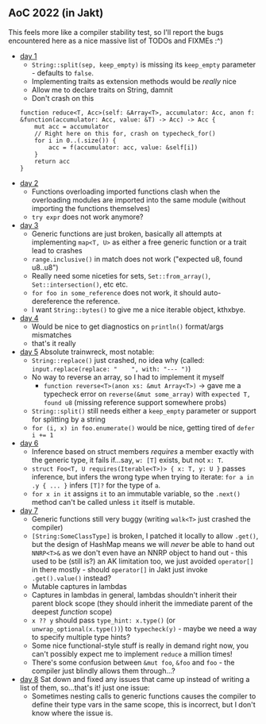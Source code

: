  ## AoC 2022 (in Jakt)

 This feels more like a compiler stability test, so I'll report the bugs encountered here as a nice massive list of TODOs and FIXMEs :^)

 - [day 1](day1)
     - `String::split(sep, keep_empty)` is missing its `keep_empty` parameter - defaults to `false`.
     - Implementing traits as extension methods would be _really_ nice
     - Allow me to declare traits on String, damnit
     - Don't crash on this
     ```jakt
     function reduce<T, Acc>(self: &Array<T>, accumulator: Acc, anon f: &function(accumulator: Acc, value: &T) -> Acc) -> Acc {
         mut acc = accumulator
         // Right here on this for, crash on typecheck_for()
         for i in 0..(.size()) {
             acc = f(accumulator: acc, value: &self[i])
         }
         return acc
     }
     ```
- [day 2](day2)
    - Functions overloading imported functions clash when the overloading modules are imported into the same module (without importing the functions themselves)
    - `try expr` does not work anymore?
- [day 3](day3)
    - Generic functions are just broken, basically all attempts at implementing `map<T, U>` as either a free generic function or a trait lead to crashes
    - `range.inclusive()` in match does not work ("expected u8, found u8..u8")
    - Really need some niceties for sets, `Set::from_array()`, `Set::intersection()`, etc etc.
    - `for foo in some_reference` does not work, it should auto-dereference the reference.
    - I want `String::bytes()` to give me a nice iterable object, kthxbye.
- [day 4](day4)
    - Would be nice to get diagnostics on `println()` format/args mismatches
    - that's it really
- [day 5](day5)
    Absolute trainwreck, most notable:
    - `String::replace()` just crashed, no idea why (called: `input.replace(replace: "    ", with: "--- ")`)
    - No way to reverse an array, so I had to implement it myself
        - `function reverse<T>(anon xs: &mut Array<T>)` -> gave me a typecheck error on `reverse(&mut some_array)` with `expected T, found u8` (missing reference support somewhere probs)
    - `String::split()` still needs either a `keep_empty` parameter or support for splitting by a string
    - `for (i, x) in foo.enumerate()` would be nice, getting tired of `defer i += 1`
- [day 6](day6)
    - Inference based on struct members _requires_ a member exactly with the generic type, it fails if...say, `w: [T]` exists, but not `x: T`.
    - `struct Foo<T, U requires(Iterable<T>)> { x: T, y: U }` passes inference, but infers the wrong type when trying to iterate: `for a in .y { ... }` infers `[T]?` for the type of `a`.
    - `for x in it` assigns `it` to an immutable variable, so the `.next()` method can't be called unless `it` itself is mutable.
- [day 7](day7)
    - Generic functions still very buggy (writing `walk<T>` just crashed the compiler)
    - `[String:SomeClassType]` is broken, I patched it locally to allow `.get()`, but the design of HashMap means we will _never_ be able to hand out `NNRP<T>&` as we don't even have an NNRP object to hand out - this used to be (still is?) an AK limitation too, we just avoided `operator[]` in there mostly - should `operator[]` in Jakt just invoke `.get().value()` instead?
    - Mutable captures in lambdas
    - Captures in lambdas in general, lambdas shouldn't inherit their parent block scope (they should inherit the immediate parent of the deepest _function_ scope)
    - `x ?? y` should pass `type_hint: x.type()` (or `unwrap_optional(x.type())`) to `typecheck(y)` - maybe we need a way to specify multiple type hints?
    - Some nice functional-style stuff is really in demand right now, you can't possibly expect me to implement `reduce` a million times!
    - There's some confusion between `&mut foo`, `&foo` and `foo` - the compiler just blindly allows them through...?
- [day 8](day8)
    Sat down and fixed any issues that came up instead of writing a list of them, so...that's it! just one issue:
    - Sometimes nesting calls to generic functions causes the compiler to define their type vars in the same scope, this is incorrect, but I don't know where the issue is.

